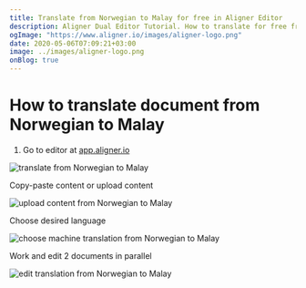 ```yaml
---
title: Translate from Norwegian to Malay for free in Aligner Editor
description: Aligner Dual Editor Tutorial. How to translate for free from Norwegian to Malay. Aligner is multilingual document management platform. 
ogImage: "https://www.aligner.io/images/aligner-logo.png"
date: 2020-05-06T07:09:21+03:00
image: ../images/aligner-logo.png
onBlog: true
---
```


# How to translate document from Norwegian to Malay

1. Go to editor at [app.aligner.io](https://app.aligner.io "Aligner App web page")

![translate from Norwegian to Malay](../aligner-blank-editor.png "translate from Norwegian to Malay")

Copy-paste content or upload content

![upload content from Norwegian to Malay](../aligner-uploaded-document.png "upload content from Norwegian to Malay")

Choose desired language

![choose machine translation from Norwegian to Malay](../aligner-language-dropdown.png "choose machine translation from Norwegian to Malay")

Work and edit 2 documents in parallel

![edit translation from Norwegian to Malay](../aligner-double-sitded-editor.png "edit translation from Norwegian to Malay")

